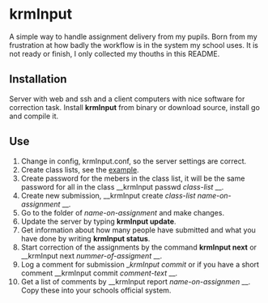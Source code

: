 krmInput
========

A simple way to handle assignment delivery from my pupils. Born from my frustration at how badly the workflow is in the system my school uses. It is not ready or finish, I only collected my thouths in this README.

## Installation

Server with web and ssh and a client computers with nice software for correction task. Install __krmInput__ from binary or download source, install go and compile it.

## Use

1.  Change in config, krmInput.conf, so the server settings are correct.
2.  Create class lists, see the [example](./example-class.txt).
3.  Create password for the mebers in the class list, it will be the same password for all in the class __krmInput passwd _class-list_ __.
4.  Create new submission, __krmInput create _class-list_ _name-on-assignment_ __.
5.  Go to the folder of _name-on-assignment_ and make changes.
6.  Update the server by typing __krmInput update__.
7.  Get information about how many people have submitted and what you have done by writing __krmInput status__.
8.  Start correction of the assignments by the command __krmInput next__ or __krmInput next _nummer-of-assigment_ __.
9.  Log a comment for submission __krmInput commit_ or if you have a short comment __krmInput commit _comment-text_ __.
10. Get a list of comments by __krmInput report _name-on-assignmen_ __. Copy these into your schools official system.
